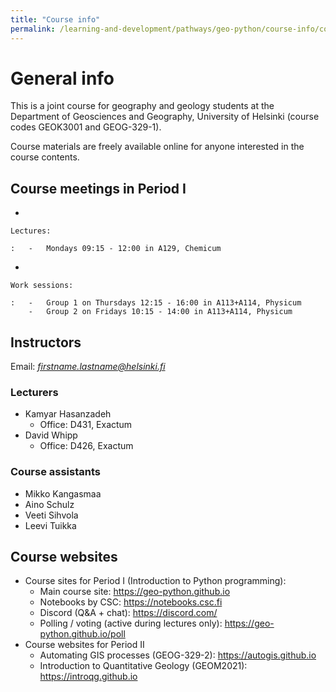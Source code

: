 ```yaml
---
title: "Course info"
permalink: /learning-and-development/pathways/geo-python/course-info/course-info/
---
```



# General info

This is a joint course for geography and geology students at the
Department of Geosciences and Geography, University of Helsinki (course
codes GEOK3001 and GEOG-329-1).

Course materials are freely available online for anyone interested in
the course contents.

## Course meetings in Period I

-   

    Lectures:

    :   -   Mondays 09:15 - 12:00 in A129, Chemicum

-   

    Work sessions:

    :   -   Group 1 on Thursdays 12:15 - 16:00 in A113+A114, Physicum
        -   Group 2 on Fridays 10:15 - 14:00 in A113+A114, Physicum

## Instructors

Email: *firstname.lastname@helsinki.fi*

### Lecturers

-   Kamyar Hasanzadeh
    -   Office: D431, Exactum
-   David Whipp
    -   Office: D426, Exactum

### Course assistants

-   Mikko Kangasmaa
-   Aino Schulz
-   Veeti Sihvola
-   Leevi Tuikka

## Course websites

-   Course sites for Period I (Introduction to Python programming):
    -   Main course site: <https://geo-python.github.io>
    -   Notebooks by CSC: <https://notebooks.csc.fi>
    -   Discord (Q&A + chat): <https://discord.com/>
    -   Polling / voting (active during lectures only):
        <https://geo-python.github.io/poll>
-   Course websites for Period II
    -   Automating GIS processes (GEOG-329-2):
        <https://autogis.github.io>
    -   Introduction to Quantitative Geology (GEOM2021):
        <https://introqg.github.io>
